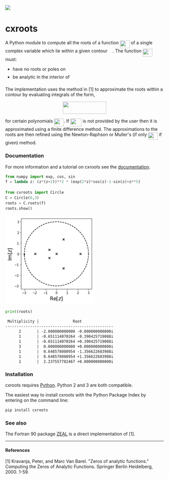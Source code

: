 
![](https://travis-ci.org/rparini/cxroots.svg?branch=master)
# cxroots
A Python module to compute all the roots of a function <img src="https://rawgit.com/RParini/cxroots/dev/svgs/210d22201f1dd53994dc748e91210664.svg?invert_in_darkmode" align=middle width=30.864075pt height=24.56552999999997pt/> of a single complex variable which lie within a given contour <img src="https://rawgit.com/RParini/cxroots/dev/svgs/9b325b9e31e85137d1de765f43c0f8bc.svg?invert_in_darkmode" align=middle width=12.876435000000003pt height=22.381919999999983pt/>.  The function <img src="https://rawgit.com/RParini/cxroots/dev/svgs/210d22201f1dd53994dc748e91210664.svg?invert_in_darkmode" align=middle width=30.864075pt height=24.56552999999997pt/> must:

* have no roots or poles on <img src="https://rawgit.com/RParini/cxroots/dev/svgs/9b325b9e31e85137d1de765f43c0f8bc.svg?invert_in_darkmode" align=middle width=12.876435000000003pt height=22.381919999999983pt/>
* be analytic in the interior of <img src="https://rawgit.com/RParini/cxroots/dev/svgs/9b325b9e31e85137d1de765f43c0f8bc.svg?invert_in_darkmode" align=middle width=12.876435000000003pt height=22.381919999999983pt/>

The implementation uses the method in [1] to approximate the roots within a contour by evaluating integrals of the form,

<p align="center"><img src="https://rawgit.com/RParini/cxroots/dev/svgs/961e481665f16a3c8067223dbb40f1d7.svg?invert_in_darkmode" align=middle width=138.70593pt height=38.824995pt/></p>

for certain polynomials <img src="https://rawgit.com/RParini/cxroots/dev/svgs/919032a59e522724a0465e9dad600828.svg?invert_in_darkmode" align=middle width=30.834705000000003pt height=24.56552999999997pt/>.  If <img src="https://rawgit.com/RParini/cxroots/dev/svgs/fc05b2681daad9671bb48c269dcca2d6.svg?invert_in_darkmode" align=middle width=35.47599pt height=24.668490000000013pt/> is not provided by the user then it is approximated using a finite difference method.  The approximations to the roots are then refined using the Newton-Raphson or Muller's (if only <img src="https://rawgit.com/RParini/cxroots/dev/svgs/210d22201f1dd53994dc748e91210664.svg?invert_in_darkmode" align=middle width=30.864075pt height=24.56552999999997pt/> if given) method.

### Documentation
For more information and a tutorial on cxroots see the [documentation](https://rparini.github.io/cxroots/).


```python
from numpy import exp, cos, sin
f = lambda z: (z*(z+2))**2 * (exp(2*z)*cos(z)-1-sin(z)+z**5)

from cxroots import Circle
C = Circle(0,3)
roots = C.roots(f)
roots.show()
```


![png](README_files/README_1_0.png)



```python
print(roots)
```

     Multiplicity |               Root              
    ------------------------------------------------
          2       | -2.000000000000 -0.000000000000i
          1       | -0.651114070264 -0.390425719088i
          1       | -0.651114070264 +0.390425719088i
          3       |  0.000000000000 +0.000000000000i
          1       |  0.648578080954 -1.356622683988i
          1       |  0.648578080954 +1.356622683988i
          1       |  2.237557782467 +0.000000000000i


### Installation
cxroots requires [Python](https://www.python.org/downloads/).  Python 2 and 3 are both compatible.

The easiest way to install cxroots with the Python Package Index by entering on the command line:
```bash
pip install cxroots
```

### See also
The Fortran 90 package [ZEAL](http://cpc.cs.qub.ac.uk/summaries/ADKW_v1_0.html) is a direct implementation of [1].

---

#### References
[1] Kravanja, Peter, and Marc Van Barel. "Zeros of analytic functions." Computing the Zeros of Analytic Functions. Springer Berlin Heidelberg, 2000. 1-59.

